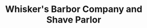 ---
title: "Whisker's Barbor Company and Shave Parlor"
url: /reading/whiskers-barbor-company-and-shave-parlor/
shop: hairdresser
---